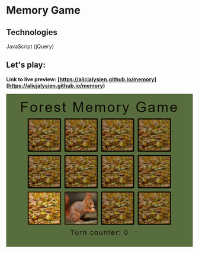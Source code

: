 # Memory Game

## Technologies
JavaScript (jQuery)

## Let's play:
**Link to live preview: [https://alicjalysien.github.io/memory](https://alicjalysien.github.io/memory)**

![Image - preview of my page](/img/readme.png)
